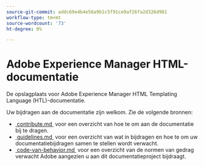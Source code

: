 ```yaml
---
source-git-commit: addc69e4b4e56a9b1c5f91ce9af26fa2d326d981
workflow-type: tm+mt
source-wordcount: '73'
ht-degree: 0%

---
```

# Adobe Experience Manager HTML-documentatie

De opslagplaats voor Adobe Experience Manager HTML Templating Language (HTL)-documentatie.

Uw bijdragen aan de documentatie zijn welkom. Zie de volgende bronnen:

* [&#x200B; contribute.md &#x200B;](contributing.md) voor een overzicht van hoe te om aan de documentatie bij te dragen.
* [&#x200B; guidelines.md &#x200B;](guidelines.md) voor een overzicht van wat in bijdragen en hoe te om uw documentatiebijdragen samen te stellen wordt verwacht.
* [&#x200B; code-van-behavior.md &#x200B;](code-of-conduct.md) voor een overzicht van de normen van gedrag verwacht Adobe aangezien u aan dit documentatieproject bijdraagt.

